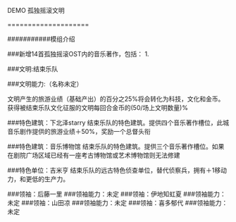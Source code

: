 DEMO  孤独摇滚文明

====================


###########模组介绍

###新增14首孤独摇滚OST内的音乐著作，包括：
1.






###文明:结束乐队

###文明能力:（名称未定）

文明产生的旅游业绩（基础产出）的百分之25%将会转化为科技，文化和金币。获得被结束乐队文化征服的文明每回合金币的(50/场上文明数量)%

###特色建筑：下北泽starry
结束乐队的特色建筑。提供四个音乐著作槽位，此城音乐剧作提供的旅游业绩＋50%，奖励一个总督头衔

###特色建筑：音乐博物馆
结束乐队的特色建筑。提供三个音乐著作槽位。如果在剧院广场区域已经有一座考古博物馆或艺术博物馆则无法修建

###特色单位：吉米亨
结束乐队的远古特色侦查单位，替代侦察兵，拥有＋1移动力，和更低的生产力。


###领袖：后藤一里
###领袖能力：未定
###领袖：伊地知虹夏
###领袖能力：未定
###领袖：山田凉
###领袖能力：未定
###领袖：喜多郁代
###领袖能力：未定